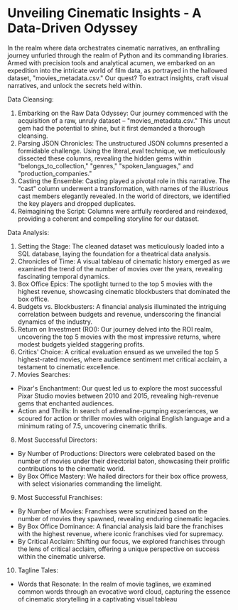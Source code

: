# Unveiling Cinematic Insights - A Data-Driven Odyssey



In the realm where data orchestrates cinematic narratives, an enthralling journey unfurled through the realm of Python and its commanding libraries. Armed with precision tools and analytical acumen, we embarked on an expedition into the intricate world of film data, as portrayed in the hallowed dataset, "movies_metadata.csv." Our quest? To extract insights, craft visual narratives, and unlock the secrets held within.

Data Cleansing:

1. Embarking on the Raw Data Odyssey: Our journey commenced with the acquisition of a raw, unruly dataset – "movies_metadata.csv." This uncut gem had the potential to shine, but it first demanded a thorough cleansing.
2. Parsing JSON Chronicles: The unstructured JSON columns presented a formidable challenge. Using the literal_eval technique, we meticulously dissected these columns, revealing the hidden gems within "belongs_to_collection," "genres," "spoken_languages," and "production_companies."
3. Casting the Ensemble: Casting played a pivotal role in this narrative. The "cast" column underwent a transformation, with names of the illustrious cast members elegantly revealed. In the world of directors, we identified the key players and dropped duplicates.
4. Reimagining the Script: Columns were artfully reordered and reindexed, providing a coherent and compelling storyline for our dataset.


Data Analysis:

1. Setting the Stage: The cleaned dataset was meticulously loaded into a SQL database, laying the foundation for a theatrical data analysis.
2. Chronicles of Time: A visual tableau of cinematic history emerged as we examined the trend of the number of movies over the years, revealing fascinating temporal dynamics.
3. Box Office Epics: The spotlight turned to the top 5 movies with the highest revenue, showcasing cinematic blockbusters that dominated the box office.
4. Budgets vs. Blockbusters: A financial analysis illuminated the intriguing correlation between budgets and revenue, underscoring the financial dynamics of the industry.
5. Return on Investment (ROI): Our journey delved into the ROI realm, uncovering the top 5 movies with the most impressive returns, where modest budgets yielded staggering profits.
6. Critics' Choice: A critical evaluation ensued as we unveiled the top 5 highest-rated movies, where audience sentiment met critical acclaim, a testament to cinematic excellence.
7. Movies Searches:
  * Pixar's Enchantment: Our quest led us to explore the most successful Pixar Studio movies between 2010 and 2015, revealing high-revenue gems that enchanted audiences.
  * Action and Thrills: In search of adrenaline-pumping experiences, we scoured for action or thriller movies with original English language and a minimum rating of 7.5, uncovering cinematic thrills.
8. Most Successful Directors:
  * By Number of Productions: Directors were celebrated based on the number of movies under their directorial baton, showcasing their prolific contributions to the cinematic world.
  * By Box Office Mastery: We hailed directors for their box office prowess, with select visionaries commanding the limelight.
9. Most Successful Franchises:
  * By Number of Movies: Franchises were scrutinized based on the number of movies they spawned, revealing enduring cinematic legacies.
  * By Box Office Dominance: A financial analysis laid bare the franchises with the highest revenue, where iconic franchises vied for supremacy.
  * By Critical Acclaim: Shifting our focus, we explored franchises through the lens of critical acclaim, offering a unique perspective on success within the cinematic universe.
10. Tagline Tales:
  * Words that Resonate: In the realm of movie taglines, we examined common words through an evocative word cloud, capturing the essence of cinematic storytelling in a captivating visual tableau

